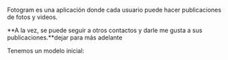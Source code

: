 Fotogram es una aplicación donde cada usuario puede hacer publicaciones de fotos y videos.

**A la vez, se puede seguir a otros contactos y darle me gusta a sus publicaciones.**dejar para más adelante

Tenemos un modelo inicial:

<div
  class='mu-erd'
  data-entities='{
    "usuarios": {
      "id_usr": {
        "type": "Integer",
        "pk": true
      },
      "nombre_usr": {
        "type": "Text"
      },
      "foto_perfil_url": {
        "type": "Text"
      },
      "foto_perfil_url": {
        "type": "Text"
      }
    },
    "publicaciones": {
      "id_publicacion": {
        "type": "Integer",
        "pk": true,
      },
      "foto_video_url": {
        "type": "Text"
      },
      "duenio": {
        "type": "Integer",
        "pk": false,
        "fk": {
          "to": { "entity": "usuarios", "column": "id_usr" },
          "type": "many_to_one"
        }
      }
    }
  }'>
</div>